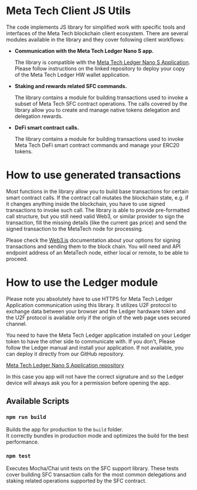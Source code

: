 # Meta Tech Client JS Utils
The code implements JS library for simplified work with specific tools and interfaces
of the Meta Tech blockchain client ecosystem. There are several modules available 
in the library and they cover following client workflows: 

- **Communication with the Meta Tech Ledger Nano S app.** 
    
    The library is compatible with the [Meta Tech Ledger  Nano S Application](https://github.com/metatechchain/metatech-ledger).
    Please follow instructions on the linked repository to deploy your copy
    of the Meta Tech Ledger HW wallet application.
    
- **Staking and rewards related SFC commands.** 

    The library contains a module for building transactions
    used to invoke a subset of Meta Tech SFC contract operations. The calls covered 
    by the library allow you to create and manage native tokens delegation 
    and delegation rewards.
    
- **DeFi smart contract calls.** 

    The library contains a module for building transactions
    used to invoke Meta Tech DeFi smart contract commands and manage your ERC20 tokens.     

# How to use generated transactions
Most functions in the library allow you to build base transactions for certain smart contract
calls. If the contract call mutates the blockchain state, e.g. if it changes anything inside 
the blockchain, you have to use signed transactions to invoke such call. The library is able 
to provide pre-formatted call structure, but you still need valid Web3, or similar provider
to sign the transaction, fill the missing details (like the current gas price) and send the 
signed transaction to the MetaTech node for processing.

Please check the [Web3.js](https://web3js.readthedocs.io/) documentation about your options
for signing transactions and sending them to the block chain. You will need and API 
endpoint address of an MetaTech node, either local or remote, to be able to proceed.      

# How to use the Ledger module
Please note you absolutely have to use HTTPS for Meta Tech Ledger Application
communication using this library. It utilizes U2F protocol to exchange
data between your browser and the Ledger hardware token and the U2F protocol
is available only if the origin of the web page uses secured channel.

You need to have the Meta Tech Ledger application installed on your Ledger
token to have the other side to communicate with. If you don't, Please
follow the Ledger manual and install your application. If not available,
you can deploy it directly from our GitHub repository.

[Meta Tech Ledger Nano S Application repository](https://github.com/metatechchain/metatech-ledger)

In this case you app will not have the correct signature and so the
Ledger device will always ask you for a permission before opening the app.

## Available Scripts

### `npm run build`

Builds the app for production to the `build` folder.<br />
It correctly bundles in production mode and optimizes the build for the best performance.

### `npm test`

Executes Mocha/Chai unit tests on the SFC support library. These tests cover building SFC transaction
calls for the most common delegations and staking related operations supported by the SFC contract.
   
